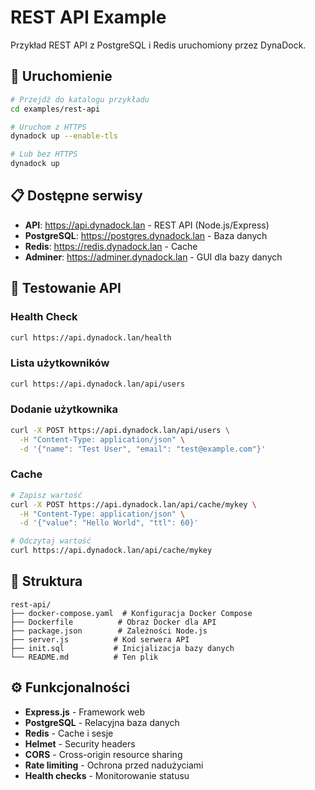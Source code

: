 # REST API Example

Przykład REST API z PostgreSQL i Redis uruchomiony przez DynaDock.

## 🚀 Uruchomienie

```bash
# Przejdź do katalogu przykładu
cd examples/rest-api

# Uruchom z HTTPS
dynadock up --enable-tls

# Lub bez HTTPS
dynadock up
```

## 📋 Dostępne serwisy

- **API**: https://api.dynadock.lan - REST API (Node.js/Express)
- **PostgreSQL**: https://postgres.dynadock.lan - Baza danych
- **Redis**: https://redis.dynadock.lan - Cache
- **Adminer**: https://adminer.dynadock.lan - GUI dla bazy danych

## 🧪 Testowanie API

### Health Check
```bash
curl https://api.dynadock.lan/health
```

### Lista użytkowników
```bash
curl https://api.dynadock.lan/api/users
```

### Dodanie użytkownika
```bash
curl -X POST https://api.dynadock.lan/api/users \
  -H "Content-Type: application/json" \
  -d '{"name": "Test User", "email": "test@example.com"}'
```

### Cache
```bash
# Zapisz wartość
curl -X POST https://api.dynadock.lan/api/cache/mykey \
  -H "Content-Type: application/json" \
  -d '{"value": "Hello World", "ttl": 60}'

# Odczytaj wartość
curl https://api.dynadock.lan/api/cache/mykey
```

## 📁 Struktura

```
rest-api/
├── docker-compose.yaml  # Konfiguracja Docker Compose
├── Dockerfile          # Obraz Docker dla API
├── package.json        # Zależności Node.js
├── server.js          # Kod serwera API
├── init.sql           # Inicjalizacja bazy danych
└── README.md          # Ten plik
```

## ⚙️ Funkcjonalności

- **Express.js** - Framework web
- **PostgreSQL** - Relacyjna baza danych
- **Redis** - Cache i sesje
- **Helmet** - Security headers
- **CORS** - Cross-origin resource sharing
- **Rate limiting** - Ochrona przed nadużyciami
- **Health checks** - Monitorowanie statusu
